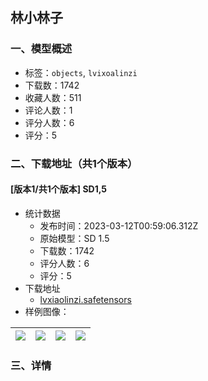 ## 林小林子
### 一、模型概述

- 标签：`objects`, `lvixoalinzi`
- 下载数：1742
- 收藏人数：511
- 评论人数：1
- 评分人数：6
- 评分：5

### 二、下载地址（共1个版本）

#### [版本1/共1个版本] SD1,5

- 统计数据
  - 发布时间：2023-03-12T00:59:06.312Z
  - 原始模型：SD 1.5
  - 下载数：1742
  - 评分人数：6
  - 评分：5
- 下载地址
  - [lvxiaolinzi.safetensors](https://civitai.com/api/download/models/21850)
- 样例图像：

| <img src="https://image.civitai.com/xG1nkqKTMzGDvpLrqFT7WA/89bd27c7-f6f8-4275-7358-b0fe4f42e900/width=450/239606.jpeg" /> | <img src="https://image.civitai.com/xG1nkqKTMzGDvpLrqFT7WA/763ef8cb-72c7-4b7f-c043-4d16f8bf4300/width=450/233406.jpeg" /> | <img src="https://image.civitai.com/xG1nkqKTMzGDvpLrqFT7WA/26e9bb4f-e17f-43ca-e4e8-30ca2e415b00/width=450/233414.jpeg" /> | <img src="https://image.civitai.com/xG1nkqKTMzGDvpLrqFT7WA/88b5e126-5312-4714-b787-ad22c1771700/width=450/233413.jpeg" /> |
| ---- | ---- | ---- | ---- |


### 三、详情
<p></p>